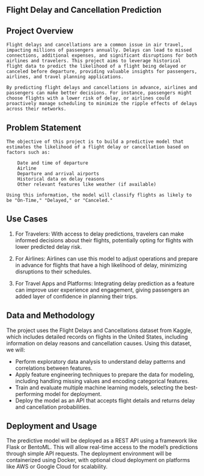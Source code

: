 ## Flight Delay and Cancellation Prediction

## Project Overview

    Flight delays and cancellations are a common issue in air travel, impacting millions of passengers annually. Delays can lead to missed connections, additional expenses, and significant disruptions for both airlines and travelers. This project aims to leverage historical flight data to predict the likelihood of a flight being delayed or canceled before departure, providing valuable insights for passengers, airlines, and travel planning applications.

    By predicting flight delays and cancellations in advance, airlines and passengers can make better decisions. For instance, passengers might choose flights with a lower risk of delay, or airlines could proactively manage scheduling to minimize the ripple effects of delays across their networks.

## Problem Statement

    The objective of this project is to build a predictive model that estimates the likelihood of a flight delay or cancellation based on factors such as:

        Date and time of departure
        Airline
        Departure and arrival airports
        Historical data on delay reasons
        Other relevant features like weather (if available)

    Using this information, the model will classify flights as likely to be "On-Time," "Delayed," or "Canceled."


## Use Cases

1. For Travelers: With access to delay predictions, travelers can make informed decisions about their flights, potentially opting for flights with lower predicted delay risk.

2. For Airlines: Airlines can use this model to adjust operations and prepare in advance for flights that have a high likelihood of delay, minimizing disruptions to their schedules.

3. For Travel Apps and Platforms: Integrating delay prediction as a feature can improve user experience and engagement, giving passengers an added layer of confidence in planning their trips.

## Data and Methodology
The project uses the Flight Delays and Cancellations dataset from Kaggle, which includes detailed records on flights in the United States, including information on delay reasons and cancellation causes. Using this dataset, we will:

- Perform exploratory data analysis to understand delay patterns and correlations between features.
- Apply feature engineering techniques to prepare the data for modeling, including handling missing values and encoding categorical features.
- Train and evaluate multiple machine learning models, selecting the best-performing model for deployment.
- Deploy the model as an API that accepts flight details and returns delay and cancellation probabilities.

## Deployment and Usage
The predictive model will be deployed as a REST API using a framework like Flask or BentoML. This will allow real-time access to the model’s predictions through simple API requests. 
The deployment environment will be containerized using Docker, with optional cloud deployment on platforms like AWS or Google Cloud for scalability.

